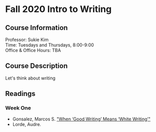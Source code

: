 # Fall 2020 Intro to Writing

## Course Information

Professor: Sukie Kim\
Time: Tuesdays and Thursdays, 8:00-9:00\
Office & Office Hours: TBA

## Course Description

Let's think about writing

## Readings

### Week One

- Gonsalez, Marcos S. ["When ‘Good Writing’ Means ‘White Writing’"](https://electricliterature.com/when-good-writing-means-white-writing/)
- Lorde, Audre. 